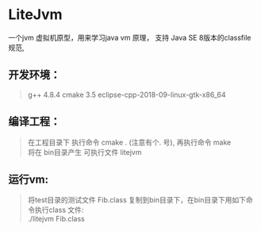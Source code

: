 # LiteJvm
一个jvm 虚拟机原型，用来学习java vm 原理， 支持 Java SE 8版本的classfile 规范, 


## 开发环境：
   >  g++   4.8.4 
   >  cmake 3.5 
   >  eclipse-cpp-2018-09-linux-gtk-x86_64 

## 编译工程：
  > 在工程目录下 执行命令 cmake . (注意有个. 号),   再执行命令 make  
  > 将在 bin目录产生 可执行文件 litejvm 
  


## 运行vm:     

 > 将test目录的测试文件 Fib.class 复制到bin目录下，在bin目录下用如下命令执行class 文件:  
 > ./litejvm Fib.class   
